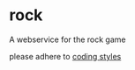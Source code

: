 # rock
A webservice for the rock game

please adhere to [coding styles](http://dlang.org/dstyle.html)

